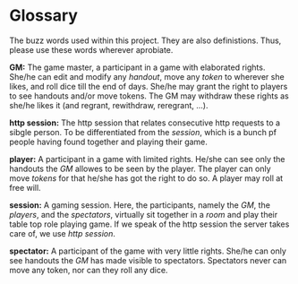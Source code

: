 # Glossary

The buzz words used within this project. They are also definistions. Thus, please use these words wherever aprobiate.

**GM:** The game master, a participant in a game with elaborated rights. She/he can edit and modify any *handout*, move
 any *token* to wherever she likes, and roll dice till the end of days. She/he may grant the right to players to see
 handouts and/or move tokens. The GM may withdraw these rights as she/he likes it (and regrant, rewithdraw, reregrant,
...).

**http session:** The http session that relates consecutive http requests to a sibgle person. To be differentiated from
the *session*, which is a bunch pf people having found together and playing their game.

**player:** A participant in a game with limited rights. He/she can see only the handouts the *GM* allowes to be seen by
the player. The player can only move *tokens* for that he/she has got the right to do so. A player may roll at free
will.

**session:** A gaming session. Here, the participants, namely the *GM*, the *players*, and the *spectators*, virtually
sit together in a *room* and play their table top role playing game. If we speak of the http session the server takes
care of, we use *http session*.

**spectator:** A participant of the game with very little rights. She/he can only see handouts the *GM* has made
 visible to spectators. Spectators never can move any token, nor can they roll any dice.
